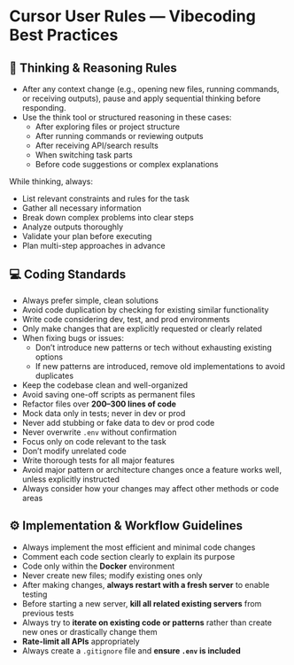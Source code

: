 # Cursor User Rules — Vibecoding Best Practices

## 🧠 Thinking & Reasoning Rules
- After any context change (e.g., opening new files, running commands, or receiving outputs), pause and apply sequential thinking before responding.
- Use the think tool or structured reasoning in these cases:
  - After exploring files or project structure
  - After running commands or reviewing outputs
  - After receiving API/search results
  - When switching task parts
  - Before code suggestions or complex explanations

While thinking, always:
- List relevant constraints and rules for the task
- Gather all necessary information
- Break down complex problems into clear steps
- Analyze outputs thoroughly
- Validate your plan before executing
- Plan multi-step approaches in advance

## 💻 Coding Standards
- Always prefer simple, clean solutions
- Avoid code duplication by checking for existing similar functionality
- Write code considering dev, test, and prod environments
- Only make changes that are explicitly requested or clearly related
- When fixing bugs or issues:
  - Don’t introduce new patterns or tech without exhausting existing options
  - If new patterns are introduced, remove old implementations to avoid duplicates
- Keep the codebase clean and well-organized
- Avoid saving one-off scripts as permanent files
- Refactor files over **200–300 lines of code**
- Mock data only in tests; never in dev or prod
- Never add stubbing or fake data to dev or prod code
- Never overwrite `.env` without confirmation
- Focus only on code relevant to the task
- Don’t modify unrelated code
- Write thorough tests for all major features
- Avoid major pattern or architecture changes once a feature works well, unless explicitly instructed
- Always consider how your changes may affect other methods or code areas

## ⚙️ Implementation & Workflow Guidelines
- Always implement the most efficient and minimal code changes
- Comment each code section clearly to explain its purpose
- Code only within the **Docker** environment
- Never create new files; modify existing ones only
- After making changes, **always restart with a fresh server** to enable testing
- Before starting a new server, **kill all related existing servers** from previous tests
- Always try to **iterate on existing code or patterns** rather than create new ones or drastically change them
- **Rate-limit all APIs** appropriately
- Always create a `.gitignore` file and **ensure `.env` is included**
